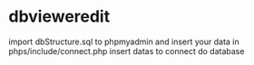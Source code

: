 # dbvieweredit

import dbStructure.sql to phpmyadmin and insert your data
in phps/include/connect.php insert datas to connect do database

